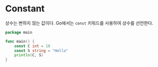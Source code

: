 # Constant

상수는 변하지 않는 값이다. Go에서는 `const` 키워드를 사용하여 상수를 선언한다.

```go
package main

func main() {
	const C int = 10
	const S string = "Hello"
	println(C, S)
}
```